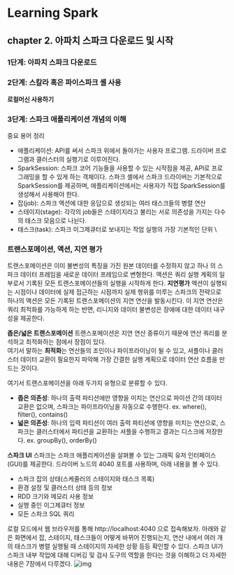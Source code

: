 # Learning Spark
## chapter 2. 아파치 스파크 다운로드 및 시작

### 1단계: 아파치 스파크 다운로드
### 2단계: 스칼라 혹은 파이스파크 셸 사용
**로컬머신 사용하기**

### 3단계: 스파크 애플리케이션 개념의 이해
중요 용어 정리
- 애플리케이션: API를 써서 스파크 위에서 돌아가는 사용자 프로그램. 드라이버 프로그램과 클러스터의 실행기로 이루어진다.
- SparkSession: 스파크 코어 기능들을 사용할 수 있는 시작점을 제공, API로 프로그래밍을 할 수 있게 하는 객체이다. 스파크 셸에서 스파크 드라이버는 기본적으로 SparkSession를 제공하며, 애플리케이션에서는 사용자가 직접 SparkSession를 생성해서 사용해야 한다.
- 잡(job): 스파크 액션에 대한 응답으로 생성되는 여러 태스크들의 병렬 연산
- 스테이지(stage): 각각의 job들은 스테이지라고 불리는 서로 의존성을 가지는 다수의 태스크 모음으로 나뉜다.
- 태스크(task): 스파크 이그제큐터로 보내지는 작업 실행의 가장 기본적인 단위
\

### 트랜스포메이션, 액션, 지연 평가
트랜스포메이션은 이미 불변성의 특징을 가진 원본 데이터를 수정하지 않고 하나 의 스파크 데이터 프레임을 새로운 데이터 프레임으로 변형한다. 액션은 쿼리 실행 계획의 일부로서 기록된 모든 트랜스포메이션들의 실행을 시작하게 한다.
**지연평가**
액션이 실행되는 시점이나 데이터에 실제 접근하는 시점까지 실제 행위를 미루는 스파크의 전략으로 하나의 액션은 모든 기록된 트랜스포메이션의 지연 연산을 발동시킨다. 이 지연 연산은 쿼리 최적화를 가능하게 하는 반면, 리니지와 데이터 불변성은 장애에 대한 데이터 내구성을 제공한다.

**좁은/넓은 트랜스포메이션**
트랜스포메이션은 지연 연산 종류이기 때문에 연산 쿼리를 분석하고 최적화하는 점에서 장점이 있다.  
여기서 말하는 **최적화**는 연산들의 조인이나 파이프라이닝이 될 수 있고, 셔플이나 클러스터 데이터 교환이 필요한지 파악해 가장 간결한 실행 계획으로 데이터 연산 흐름을 만드는 것이다.

여기서 트랜스포메이션을 아래 두가지 유형으로 분류할 수 있다.
- **좁은 의존성**: 하나의 출력 파티션에만 영향을 미치는 연산으로 파이션 간의 데이터 교환은 없으며, 스파크는 파이프라이닝을 자동으로 수행한다. ex. where(), filter(), contains()
- **넓은 의존성**: 하나의 입력 파티션이 여러 출력 파티션에 영향을 미치는 연산으로, 스파크는 클러스터에서 파티션을 교환하는 셔플을 수행하고 결과는 디스크에 저장한다. ex. groupBy(), orderBy()


**스파크 UI**
스파크는 스파크 애플리케이션을 살펴볼 수 있는 그래픽 유저 인터페이스(GUI)를 제공한다.
드라이버 노드의 4040 포트를 사용하며, 아래 내용을 볼 수 있다.
- 스파크 잡의 상태(스케줄러의 스테이지와 태스크 목록)
- 환경 설정 및 클러스터 상태 등의 정보
- RDD 크기와 메모리 사용 정보
- 실행 중인 이그제큐터 정보
- 모든 스파크 SQL 쿼리

로컬 모드에서 웹 브라우저를 통해 http://localhost:4040 으로 접속해보자. 아래와 같은 화면에서 잡, 스테이지, 태스크들이 어떻게 바뀌어 진행되는지, 연산 내에서 여러 개의 태스크가 병렬 실행될 때 스테이지의 자세한 상황 등등 확인할 수 있다. 스파크 UI가 스파크 내부 작업에 대해 디버깅 및 검사 도구의 역할을 한다는 것을 이해하고  더 자세한 내용은 7장에서 다루겠다.
![img](https://file.notion.so/f/s/4ed46b32-8b41-4aa2-895d-14d013e678e7/Untitled.png?spaceId=333f96cf-396d-45ff-8331-232d41bd4d55&table=block&id=6896b3af-2ade-4e23-8298-84e99271c278&expirationTimestamp=1679972532815&signature=WEN-xAMwkr3iKBOwIK5G3_PQ2H8unZLR7-dC2wJGIhw&downloadName=Untitled.png)